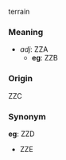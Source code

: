 terrain
### Meaning
+ _adj_: ZZA
    + __eg__: ZZB

### Origin

ZZC

### Synonym

__eg__: ZZD

+ ZZE


